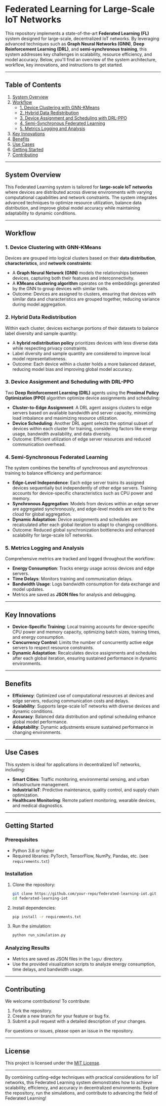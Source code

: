 # Federated Learning for Large-Scale IoT Networks

This repository implements a state-of-the-art **Federated Learning (FL)** system designed for large-scale, decentralized IoT networks. By leveraging advanced techniques such as **Graph Neural Networks (GNN)**, **Deep Reinforcement Learning (DRL)**, and **semi-synchronous training**, this system addresses key challenges in scalability, resource efficiency, and model accuracy. Below, you'll find an overview of the system architecture, workflow, key innovations, and instructions to get started.

---

## Table of Contents

1. [System Overview](#system-overview)  
2. [Workflow](#workflow)  
   - [1. Device Clustering with GNN-KMeans](#1-device-clustering-with-gnn-kmeans)  
   - [2. Hybrid Data Redistribution](#2-hybrid-data-redistribution)  
   - [3. Device Assignment and Scheduling with DRL-PPO](#3-device-assignment-and-scheduling-with-drl-ppo)  
   - [4. Semi-Synchronous Federated Learning](#4-semi-synchronous-federated-learning)  
   - [5. Metrics Logging and Analysis](#5-metrics-logging-and-analysis)  
3. [Key Innovations](#key-innovations)  
4. [Benefits](#benefits)  
5. [Use Cases](#use-cases)  
6. [Getting Started](#getting-started)  
7. [Contributing](#contributing)  

---

## System Overview

This Federated Learning system is tailored for **large-scale IoT networks** where devices are distributed across diverse environments with varying computational capabilities and network constraints. The system integrates advanced techniques to optimize resource utilization, balance data distribution, and improve global model accuracy while maintaining adaptability to dynamic conditions.

---

## Workflow

### 1. Device Clustering with GNN-KMeans

Devices are grouped into logical clusters based on their **data distribution**, **characteristics**, and **network constraints**:
- A **Graph Neural Network (GNN)** models the relationships between devices, capturing both their features and interconnectivity.
- A **KMeans clustering algorithm** operates on the embeddings generated by the GNN to group devices with similar traits.
- Outcome: Devices are assigned to clusters, ensuring that devices with similar data and characteristics are grouped together, reducing variance during model aggregation.

### 2. Hybrid Data Redistribution

Within each cluster, devices exchange portions of their datasets to balance label diversity and sample quantity:
- A **hybrid redistribution policy** prioritizes devices with less diverse data while respecting privacy constraints.
- Label diversity and sample quantity are considered to improve local model representativeness.
- Outcome: Each device within a cluster holds a more balanced dataset, reducing model bias and improving global model accuracy.

### 3. Device Assignment and Scheduling with DRL-PPO

Two **Deep Reinforcement Learning (DRL)** agents using the **Proximal Policy Optimization (PPO)** algorithm optimize device assignments and scheduling:
- **Cluster-to-Edge Assignment**: A DRL agent assigns clusters to edge servers based on available bandwidth and server capacity, minimizing load imbalance and maximizing resource utilization.
- **Device Scheduling**: Another DRL agent selects the optimal subset of devices within each cluster for training, considering factors like energy usage, bandwidth availability, and data diversity.
- Outcome: Efficient utilization of edge server resources and reduced communication overhead.

### 4. Semi-Synchronous Federated Learning

The system combines the benefits of synchronous and asynchronous training to balance efficiency and performance:
- **Edge-Level Independence**: Each edge server trains its assigned devices sequentially but independently of other edge servers. Training accounts for device-specific characteristics such as CPU power and memory.
- **Synchronous Aggregation**: Models from devices within an edge server are aggregated synchronously, and edge-level models are sent to the cloud for global aggregation.
- **Dynamic Adaptation**: Device assignments and schedules are recalculated after each global iteration to adapt to changing conditions.
- Outcome: Reduced global synchronization bottlenecks and enhanced scalability for large-scale IoT networks.

### 5. Metrics Logging and Analysis

Comprehensive metrics are tracked and logged throughout the workflow:
- **Energy Consumption**: Tracks energy usage across devices and edge servers.
- **Time Delays**: Monitors training and communication delays.
- **Bandwidth Usage**: Logs bandwidth consumption for data exchange and model updates.
- Metrics are saved as **JSON files** for analysis and debugging.

---

## Key Innovations

- **Device-Specific Training**: Local training accounts for device-specific CPU power and memory capacity, optimizing batch sizes, training times, and energy consumption.
- **Concurrency Control**: Limits the number of concurrently active edge servers to respect resource constraints.
- **Dynamic Adaptation**: Recalculates device assignments and schedules after each global iteration, ensuring sustained performance in dynamic environments.

---

## Benefits

- **Efficiency**: Optimized use of computational resources at devices and edge servers, reducing communication costs and delays.
- **Scalability**: Supports large-scale IoT networks with diverse devices and dynamic conditions.
- **Accuracy**: Balanced data distribution and optimal scheduling enhance global model performance.
- **Adaptability**: Dynamic adjustments ensure sustained performance in changing environments.

---

## Use Cases

This system is ideal for applications in decentralized IoT networks, including:
- **Smart Cities**: Traffic monitoring, environmental sensing, and urban infrastructure management.
- **Industrial IoT**: Predictive maintenance, quality control, and supply chain optimization.
- **Healthcare Monitoring**: Remote patient monitoring, wearable devices, and medical diagnostics.

---

## Getting Started

### Prerequisites

- Python 3.8 or higher
- Required libraries: PyTorch, TensorFlow, NumPy, Pandas, etc. (see `requirements.txt`)

### Installation

1. Clone the repository:
   ```bash
   git clone https://github.com/your-repo/federated-learning-iot.git
   cd federated-learning-iot
   ```

2. Install dependencies:
   ```bash
   pip install -r requirements.txt
   ```

3. Run the simulation:
   ```bash
   python run_simulation.py
   ```

### Analyzing Results

- Metrics are saved as JSON files in the `logs/` directory.
- Use the provided visualization scripts to analyze energy consumption, time delays, and bandwidth usage.

---

## Contributing

We welcome contributions! To contribute:
1. Fork the repository.
2. Create a new branch for your feature or bug fix.
3. Submit a pull request with a detailed description of your changes.

For questions or issues, please open an issue in the repository.

---

## License

This project is licensed under the [MIT License](LICENSE).

---

By combining cutting-edge techniques with practical considerations for IoT networks, this Federated Learning system demonstrates how to achieve scalability, efficiency, and accuracy in decentralized environments. Explore the repository, run the simulations, and contribute to advancing the field of Federated Learning!
